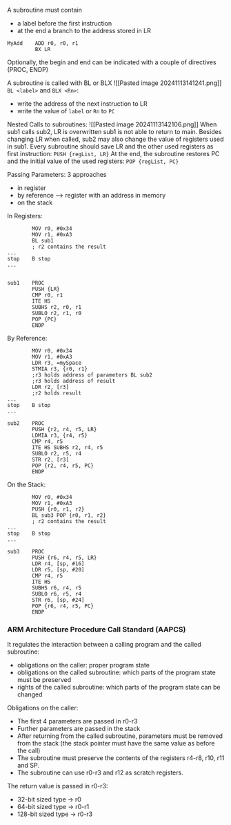 A subroutine must contain
- a label before the first instruction
- at the end a branch to the address stored in LR
```
MyAdd    ADD r0, r0, r1
         BX LR
```

Optionally, the begin and end can be indicated with a couple of directives (PROC, ENDP)

A subroutine is called with BL or BLX
![[Pasted image 20241113141241.png]]
`BL <label>` and `BLX <Rn>`:
- write the address of the next instruction to LR
- write the value of `label` or `Rn` to `PC`

Nested Calls to subroutines:
![[Pasted image 20241113142106.png]]
When sub1 calls sub2, LR is overwritten
sub1 is not able to return to main.
Besides changing LR when called, sub2 may also change the value of registers used in sub1.
Every subroutine should save LR and the other used registers as first instruction:
`PUSH {regList, LR}`
At the end, the subroutine restores PC and the initial value of the used registers:
`POP {regList, PC}`

Passing Parameters: 3 approaches
- in register
- by reference --> register with an address in memory
- on the stack

In Registers:
```
		MOV r0, #0x34 
		MOV r1, #0xA3 
		BL sub1 
		; r2 contains the result 
... 
stop    B stop 
...


sub1    PROC 
		PUSH {LR} 
		CMP r0, r1 
		ITE HS 
		SUBHS r2, r0, r1 
		SUBLO r2, r1, r0 
		POP {PC} 
		ENDP
```

By Reference:
```
		MOV r0, #0x34 
		MOV r1, #0xA3 
		LDR r3, =mySpace 
		STMIA r3, {r0, r1} 
		;r3 holds address of parameters BL sub2 
		;r3 holds address of result 
		LDR r2, [r3] 
		;r2 holds result 
... 
stop    B stop 
...

sub2    PROC 
		PUSH {r2, r4, r5, LR} 
		LDMIA r3, {r4, r5} 
		CMP r4, r5 
		ITE HS SUBHS r2, r4, r5 
		SUBLO r2, r5, r4 
		STR r2, [r3] 
		POP {r2, r4, r5, PC} 
		ENDP
```

On the Stack:
```
		MOV r0, #0x34 
		MOV r1, #0xA3 
		PUSH {r0, r1, r2} 
		BL sub3 POP {r0, r1, r2} 
		; r2 contains the result 
... 
stop    B stop 
...

sub3    PROC 
		PUSH {r6, r4, r5, LR} 
		LDR r4, [sp, #16] 
		LDR r5, [sp, #20] 
		CMP r4, r5 
		ITE HS 
		SUBHS r6, r4, r5 
		SUBLO r6, r5, r4 
		STR r6, [sp, #24] 
		POP {r6, r4, r5, PC} 
		ENDP
```

### ARM Architecture Procedure Call Standard (AAPCS)
It regulates the interaction between a calling program and the called subroutine:
- obligations on the caller: proper program state
- obligations on the called subroutine: which parts of the program state must be preserved
- rights of the called subroutine: which parts of the program state can be changed

Obligations on the caller:
- The first 4 parameters are passed in r0-r3
- Further parameters are passed in the stack
- After returning from the called subroutine, parameters must be removed from the stack (the stack pointer must have the same value as before the call)
- The subroutine must preserve the contents of the registers r4-r8, r10, r11 and SP.
- The subroutine can use r0-r3 and r12 as scratch registers.

The return value is passed in r0-r3:
- 32-bit sized type -> r0
- 64-bit sized type -> r0-r1
- 128-bit sized type -> r0-r3